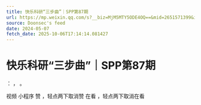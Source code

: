 ```yaml
---
title: 快乐科研“三步曲”｜SPP第87期
url: https://mp.weixin.qq.com/s?__biz=MjM5MTY5ODE4OQ==&mid=2651571399&idx=3&sn=e2502de173a228a51962783a532f1cb4
source: Doonsec's feed
date: 2024-05-07
fetch_date: 2025-10-06T17:14:14.081427
---
```


# 快乐科研“三步曲”｜SPP第87期

：
，
。

视频
小程序
赞
，轻点两下取消赞
在看
，轻点两下取消在看